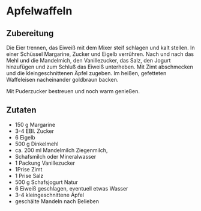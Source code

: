 # Apfelwaffeln

## Zubereitung

Die Eier trennen, das Eiweiß mit dem Mixer steif schlagen und kalt stellen. In einer Schüssel Margarine, Zucker und Eigelb verrühren. Nach und nach das Mehl und die Mandelmich, den Vanillezucker, das Salz, den Jogurt hinzufügen und zum Schluß das Eiweiß unterheben. Mit Zimt abschmecken und die kleingeschnittenen Äpfel zugeben. Im heißen, gefetteten Waffeleisen nacheinander goldbraun backen. 

Mit Puderzucker bestreuen und noch warm genießen.

## Zutaten

- 150 g Margarine
- 3-4 EBI. Zucker
- 6 Eigelb
- 500 g Dinkelmehl
- ca. 200 ml Mandelmilch Ziegenmilch,
- Schafsmilch oder Mineralwasser
- 1 Packung Vanillezucker
- 1Prise Zimt
- 1 Prise Salz
- 500 g Schafsjogurt Natur
- 6 Eiweiß geschlagen, eventuell etwas Wasser
- 3-4 kleingeschnittene Äpfel
- geschälte Mandeln nach Belieben
